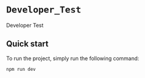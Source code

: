 # `Developer_Test`
Developer Test


## Quick start

To run the project, simply run the following command:
```bash
npm run dev
```

